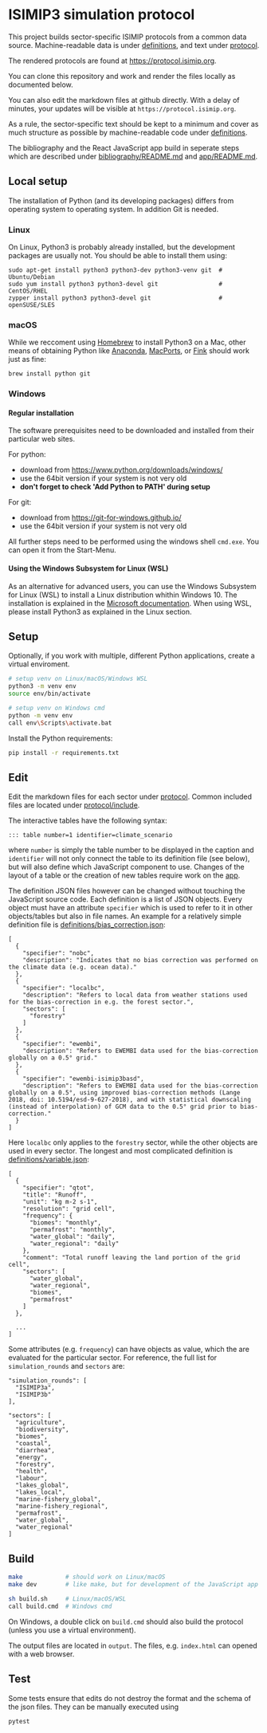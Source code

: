 ISIMIP3 simulation protocol
===========================

This project builds sector-specific ISIMIP protocols from a common data source.
Machine-readable data is under [definitions](definitions/), and text under [protocol](protocol/).

The rendered protocols are found at https://protocol.isimip.org.

You can clone this repository and work and render the files locally as documented below.

You can also edit the markdown files at github directly. With a delay of minutes,
your updates will be visible at `https://protocol.isimip.org`.

As a rule, the sector-specific text should be kept to a minimum and cover
as much structure as possible by machine-readable code under [definitions](definitions/).

The bibliography and the React JavaScript app build in seperate steps which are described under [bibliography/README.md]([bibliography/README.md]) and [app/README.md]([app/README.md]).


Local setup
-----------

The installation of Python (and its developing packages) differs from operating system to operating system. In addition Git is needed.

### Linux

On Linux, Python3 is probably already installed, but the development packages are usually not. You should be able to install them using:

```
sudo apt-get install python3 python3-dev python3-venv git  # Ubuntu/Debian
sudo yum install python3 python3-devel git                 # CentOS/RHEL
zypper install python3 python3-devel git                   # openSUSE/SLES
```

### macOS

While we reccoment using [Homebrew](https://brew.sh) to install Python3 on a Mac, other means of obtaining Python like [Anaconda](https://www.anaconda.com/products/individual), [MacPorts](https://www.macports.org/), or [Fink](https://www.finkproject.org/) should work just as fine:

```
brew install python git
```

### Windows

#### Regular installation

The software prerequisites need to be downloaded and installed from their particular web sites.

For python:
* download from <https://www.python.org/downloads/windows/>
* use the 64bit version if your system is not very old
* **don't forget to check 'Add Python to PATH' during setup**

For git:
* download from <https://git-for-windows.github.io/>
* use the 64bit version if your system is not very old

All further steps need to be performed using the windows shell `cmd.exe`. You can open it from the Start-Menu.

#### Using the Windows Subsystem for Linux (WSL)

As an alternative for advanced users, you can use the Windows Subsystem for Linux (WSL) to install a Linux distribution whithin Windows 10. The installation is explained in the [Microsoft documentation](https://docs.microsoft.com/en-us/windows/wsl/install-win10). When using WSL, please install Python3 as explained in the Linux section.


Setup
-----

Optionally, if you work with multiple, different Python applications, create a virtual enviroment.

```bash
# setup venv on Linux/macOS/Windows WSL
python3 -m venv env
source env/bin/activate

# setup venv on Windows cmd
python -m venv env
call env\Scripts\activate.bat
```

Install the Python requirements:

```bash
pip install -r requirements.txt
```

Edit
----

Edit the markdown files for each sector under [protocol](protocol). Common included files are located under [protocol/include](protocol/include).

The interactive tables have the following syntax:

```
::: table number=1 identifier=climate_scenario
```

where `number` is simply the table number to be displayed in the caption and `identifier` will not only connect the table to its definition file (see below), but will also define which JavaScript component to use. Changes of the layout of a table or the creation of new tables require work on the [app](app).

The definition JSON files however can be changed without touching the JavaScript source code. Each definition is a list of JSON objects. Every object must have an attribute `specifier` which is used to refer to it in other objects/tables but also in file names. An example for a relatively simple definition file is [definitions/bias_correction.json](definitions/bias_correction.json):

```
[
  {
    "specifier": "nobc",
    "description": "Indicates that no bias correction was performed on the climate data (e.g. ocean data)."
  },
  {
    "specifier": "localbc",
    "description": "Refers to local data from weather stations used for the bias-correction in e.g. the forest sector.",
    "sectors": [
      "forestry"
    ]
  },
  {
    "specifier": "ewembi",
    "description": "Refers to EWEMBI data used for the bias-correction globally on a 0.5° grid."
  },
  {
    "specifier": "ewembi-isimip3basd",
    "description": "Refers to EWEMBI data used for the bias-correction globally on a 0.5°, using improved bias-correction methods (Lange 2018, doi: 10.5194/esd-9-627-2018), and with statistical downscaling (instead of interpolation) of GCM data to the 0.5° grid prior to bias-correction."
  }
]
```

Here `localbc` only applies to the `forestry` sector, while the other objects are used in every sector. The longest and most complicated definition is [definitions/variable.json](definitions/variable.json):

```
[
  {
    "specifier": "qtot",
    "title": "Runoff",
    "unit": "kg m-2 s-1",
    "resolution": "grid cell",
    "frequency": {
      "biomes": "monthly",
      "permafrost": "monthly",
      "water_global": "daily",
      "water_regional": "daily"
    },
    "comment": "Total runoff leaving the land portion of the grid cell",
    "sectors": [
      "water_global",
      "water_regional",
      "biomes",
      "permafrost"
    ]
  },

  ...
]
```

Some attributes (e.g. `frequency`) can have objects as value, which the are evaluated for the particular sector. For reference, the full list for `simulation_rounds` and `sectors` are:

```
"simulation_rounds": [
  "ISIMIP3a",
  "ISIMIP3b"
],
```

```
"sectors": [
  "agriculture",
  "biodiversity",
  "biomes",
  "coastal",
  "diarrhea",
  "energy",
  "forestry",
  "health",
  "labour",
  "lakes_global",
  "lakes_local",
  "marine-fishery_global",
  "marine-fishery_regional",
  "permafrost",
  "water_global",
  "water_regional"
]
```

Build
-----

```bash
make            # should work on Linux/macOS
make dev        # like make, but for development of the JavaScript app

sh build.sh     # Linux/macOS/WSL
call build.cmd  # Windows cmd
```

On Windows, a double click on `build.cmd` should also build the protocol (unless you use a virtual environment).

The output files are located in `output`. The files, e.g. `index.html` can opened with a web browser.


Test
----

Some tests ensure that edits do not destroy the format and the schema of the json files. They can be manually executed using

```
pytest
```
